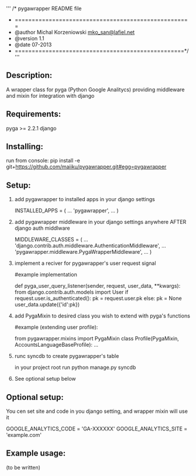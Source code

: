 '''
/* pygawrapper README file
 * ====================================================
 * @author Michal Korzeniowski <mko_san@lafiel.net>
 * @version 1.1
 * @date 07-2013
 * ==================================================*/
'''

Description:
------------
A wrapper class for pyga (Python Google Analitycs) providing middleware and mixin for integration with django


Requirements:
-------------
pyga >= 2.2.1
django


Installing:
-----------

run from console:
pip install -e git+https://github.com/maiiku/pygawrapper.git#egg=pygawrapper


Setup:
------
1. add pygawrapper to installed apps in your django settings

    INSTALLED_APPS = (
        ...
        'pygawrapper',
        ...
    )
  
2. add pygawrapper middleware in your django settings anywhere AFTER django auth middlware

    MIDDLEWARE_CLASSES = (
        ...
        'django.contrib.auth.middleware.AuthenticationMiddleware',
        ...
        'pygawrapper.middleware.PygaWrapperMiddleware',
        ...
    )

3. implement a reciver for pygawrapper's user request signal

    #example implementation
    
    def pyga_user_query_listener(sender, request, user_data, **kwargs):
        from django.contrib.auth.models import User
        if request.user.is_authenticated():
            pk = request.user.pk
        else:
            pk = None
        user_data.update({'id':pk})


4. add PygaMixin to desired class you wish to extend with pyga's functions

    #example (extending user profile):
    
    from pygawrapper.mixins import PygaMixin
    class Profile(PygaMixin, AccountsLanguageBaseProfile):
    ...

6. runc syncdb to create pygawrapper's table

    in your project root run
    python manage.py syncdb
    
5. See optional setup below


Optional setup:
---------------

You cen set site and code in you django setting, and wrapper mixin will use it

GOOGLE_ANALYTICS_CODE = 'GA-XXXXXX'
GOOGLE_ANALYTICS_SITE = 'example.com'


Example usage:
--------------
(to be written)
